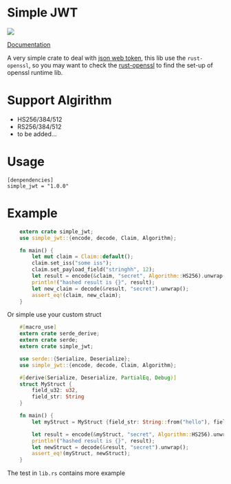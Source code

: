 Simple JWT
=============

[![](http://meritbadge.herokuapp.com/simple_jwt)](https://crates.io/crates/simple_jwt)

[Documentation](http://realli.github.io/simple_jwt/simple_jwt/)


A very simple crate to deal with [json web token](http://jwt.io), 
this lib use the `rust-openssl`, so you may want to check the
[rust-openssl](https://github.com/sfackler/rust-openssl) to find the
set-up of openssl runtime lib. 

# Support Algirithm
* HS256/384/512
* RS256/384/512
* to be added...

Usage
=======

```
[denpendencies]
simple_jwt = "1.0.0"
```

Example
===========

```rust
    extern crate simple_jwt;
    use simple_jwt::{encode, decode, Claim, Algorithm};

    fn main() {
        let mut claim = Claim::default();
        claim.set_iss("some iss");
        claim.set_payload_field("stringhh", 12);
        let result = encode(&claim, "secret", Algorithm::HS256).unwrap();
        println!("hashed result is {}", result);
        let new_claim = decode(&result, "secret").unwrap();
        assert_eq!(claim, new_claim);
    }

```

Or simple use your custom struct

```rust
    #[macro_use]
    extern crate serde_derive;
    extern crate serde;
    extern crate simple_jwt;

    use serde::{Serialize, Deserialize};
    use simple_jwt::{encode, decode, Claim, Algorithm};

    #[derive(Serialize, Deserialize, PartialEq, Debug)]
    struct MyStruct {
        field_u32: u32,
        field_str: String
    }

    fn main() {
        let myStruct = MyStruct {field_str: String::from("hello"), field_u32: 32};

        let result = encode(&myStruct, "secret", Algorithm::HS256).unwrap();
        println!("hashed result is {}", result);
        let newStruct = decode(&result, "secret").unwrap();
        assert_eq!(myStruct, newStruct);
    }
```

The test in `lib.rs` contains more example
